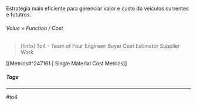 Estratégia mais eficiente para gerenciar valor e custo do veiculos currentes e fututros.

###### Value = Function / Cost

>[!info] To4 - Team of Four
>Engineer
>Buyer
>Cost Estimator
>Supplier Work

[[Metrics#^247161 | Single Material Cost Metrics]]


##### Tags
***
#to4 